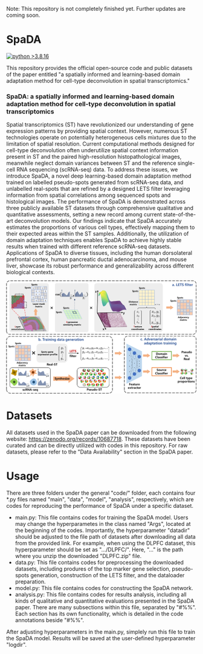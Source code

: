 Note: This repository is not completely finished yet. Further updates are coming soon.

# SpaDA
[![python >3.8.16](https://img.shields.io/badge/python-3.8.16-brightgreen)](https://www.python.org/) 

This repository provides the official open-source code and public datasets of the paper entitled "a spatially informed and learning-based domain adaptation method for cell-type deconvolution in spatial transcriptomics."

### SpaDA: a spatially informed and learning-based domain adaptation method for cell-type deconvolution in spatial transcriptomics
Spatial transcriptomics (ST) have revolutionized our understanding of gene expression patterns by providing spatial context. However, numerous ST technologies operate on potentially heterogeneous cells mixtures due to the limitation of spatial resolution. Current computational methods designed for cell-type deconvolution often underutilize spatial context information present in ST and the paired high-resolution histopathological images, meanwhile neglect domain variances between ST and the reference single-cell RNA sequencing (scRNA-seq) data. To address these issues, we introduce SpaDA, a novel deep learning-based domain adaptation method trained on labelled pseudo-spots generated from scRNA-seq data, and unlabelled real-spots that are refined by a designed LETS filter leveraging information from spatial correlations among sequenced spots and histological images. The performance of SpaDA is demonstrated across three publicly available ST datasets through comprehensive qualitative and quantitative assessments, setting a new record among current state-of-the-art deconvolution models. Our findings indicate that SpaDA accurately estimates the proportions of various cell types, effectively mapping them to their expected areas within the ST samples. Additionally, the utilization of domain adaptation techniques enables SpaDA to achieve highly stable results when trained with different reference scRNA-seq datasets. Applications of SpaDA to diverse tissues, including the human dorsolateral prefrontal cortex, human pancreatic ductal adenocarcinoma, and mouse liver, showcase its robust performance and generalizability across different biological contexts. 

<img src="model.png" width="800">

# Datasets

All datasets used in the SpaDA paper can be downloaded from the following website: https://zenodo.org/records/10687718. These datasets have been curated and can be directly utilized with codes in this repository. For raw datasets, please refer to the "Data Availability" section in the SpaDA paper.

# Usage

There are three folders under the general "code/" folder, each contains four *.py files named "main", "data", "model", "analysis", respectively, which are codes for reproducing the performance of SpaDA under a specific dataset.

- main.py: This file contains codes for training the SpaDA model. Users may change the hyperparametes in the class named "Args", located at the beginning of the codes. Importantly, the hyperparameter "datadir" should be adjusted to the file path of datasets after downloading all data from the provided link. For example, when using the DLPFC dataset, this hyperparameter should be set as ".../DLPFC/". Here, "..." is the path where you unzip the downloaded "DLPFC.zip" file.
- data.py: This file contains codes for preprocessing the downloaded datasets, including produres of the top marker gene selection, pseudo-spots generation, construction of the LETS filter, and the dataloader preparation.
- model.py: This file contains codes for constructing the SpaDA network.
- analysis.py: This file contains codes for results analysis, including all kinds of qualitative and quantitative evaluations presented in the SpaDA paper. There are many subsections within this file, separated by "#%%". Each section has its own functionality, which is detailed in the code annotations beside "#%%".

After adjusting hyperparameters in the main.py, simplely run this file to train the SpaDA model. Results will be saved at the user-defined hyperparameter "logdir".


